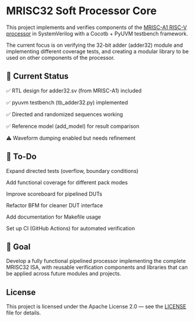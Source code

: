 # MRISC32 Soft Processor Core

This project implements and verifies components of the [MRISC-A1 RISC-V processor](https://github.com/mrisc32/mrisc32-a1)
 in SystemVerilog with a Cocotb + PyUVM testbench framework.

The current focus is on verifying the 32-bit adder (adder32) module and implementing different coverage tests, and creating a modular library to be used on other components of the processor.

## 📌 Current Status

✅ RTL design for adder32.sv (from MRISC-A1) included

✅ pyuvm testbench (tb_adder32.py) implemented

✅ Directed and randomized sequences working

✅ Reference model (add_model) for result comparison

⚠️ Waveform dumping enabled but needs refinement

## 📝 To-Do

 Expand directed tests (overflow, boundary conditions)

 Add functional coverage for different pack modes

 Improve scoreboard for pipelined DUTs

 Refactor BFM for cleaner DUT interface

 Add documentation for Makefile usage

 Set up CI (GitHub Actions) for automated verification

## 🚀 Goal

Develop a fully functional pipelined processor implementing the complete MRISC32 ISA, with reusable verification components and libraries that can be applied across future modules and projects.

## License
This project is licensed under the Apache License 2.0 — see the [LICENSE](https://github.com/bantoso/MRISC32-Soft-Processor-Project/blob/main/LICENSE) file for details.

